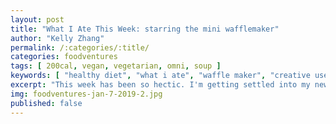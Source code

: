 ```yaml
---
layout: post
title: "What I Ate This Week: starring the mini wafflemaker"
author: "Kelly Zhang"
permalink: /:categories/:title/
categories: foodventures
tags: [ 200cal, vegan, vegetarian, omni, soup ]
keywords: [ "healthy diet", "what i ate", "waffle maker", "creative uses for waffle maker" ]
excerpt: "This week has been so hectic. I'm getting settled into my new sublet, and cooking has been a bit strained at times because I'm still in the process of stocking my pantry with essentials."
img: foodventures-jan-7-2019-2.jpg
published: false
---
```

